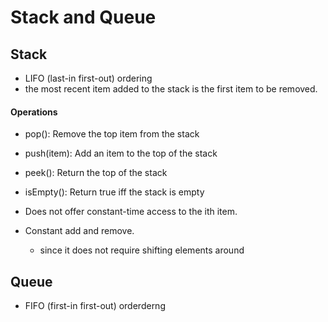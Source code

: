 # Stack and Queue

## Stack
- LIFO (last-in first-out) ordering
- the most recent item added to the stack is the first item to be removed.

#### Operations
- pop(): Remove the top item from the stack
- push(item): Add an item to the top of the stack
- peek(): Return the top of the stack
- isEmpty(): Return true iff the stack is empty

- Does not offer constant-time access to the ith item.
- Constant add and remove.
    - since it does not require shifting elements around

## Queue
- FIFO (first-in first-out) orderderng